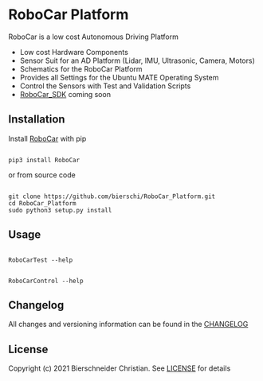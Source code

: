 # RoboCar Platform
RoboCar is a low cost Autonomous Driving Platform

- Low cost Hardware Components
- Sensor Suit for an AD Platform (Lidar, IMU, Ultrasonic, Camera, Motors)  
- Schematics for the RoboCar Platform
- Provides all Settings for the Ubuntu MATE Operating System
- Control the Sensors with Test and Validation Scripts
- [RoboCar_SDK](https://github.com/bierschi/RoboCar_SDK) coming soon

## Installation
Install [RoboCar]() with pip
<pre><code>
pip3 install RoboCar
</code></pre>

or from source code
<pre><code>
git clone https://github.com/bierschi/RoboCar_Platform.git
cd RoboCar_Platform
sudo python3 setup.py install
</code></pre>

## Usage

<pre><code>
RoboCarTest --help
</code></pre>

<pre><code>
RoboCarControl --help
</code></pre>

## Changelog
All changes and versioning information can be found in the [CHANGELOG](https://github.com/bierschi/RoboCar_Platform/blob/master/CHANGELOG.rst)

## License
Copyright (c) 2021 Bierschneider Christian. See [LICENSE](https://github.com/bierschi/RoboCar_Platform/blob/master/LICENSE)
for details
